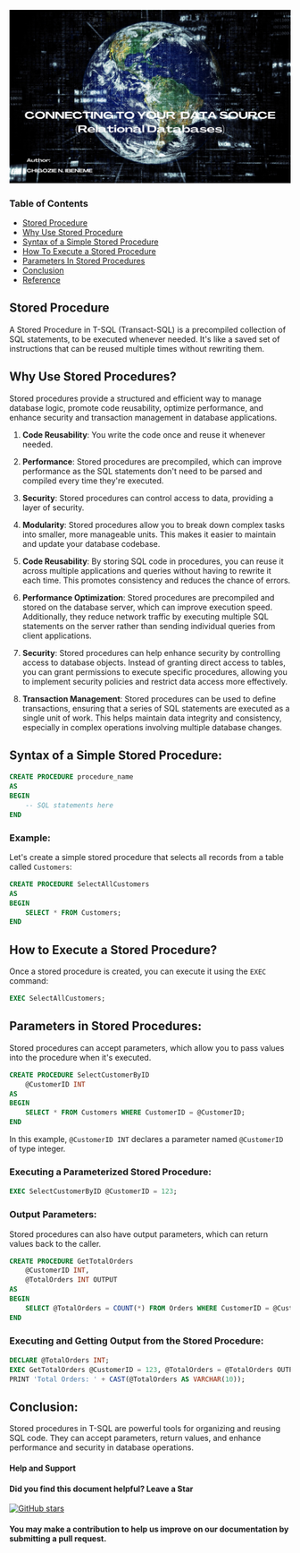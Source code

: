 ![RDB](https://github.com/chigozie-i/Data-Source-Relational-Databases/blob/main/Connecting%20To%20RDB.png)



### Table of Contents

- [Stored Procedure](#Stored-Procedure)
- [Why Use Stored Procedure](#Why-Use-Stored-Procedure)
- [Syntax of a Simple Stored Procedure](#Syntax-of-a-Simple-Stored-Procedure)
- [How To Execute a Stored Procedure](#How-To-Execute-a-Stored-Procedure)
- [Parameters In Stored Procedures](#Parameters-In-Stored-Procedures)
- [Conclusion](#Conclusion)
- [Reference](#Reference)

## Stored Procedure

A Stored Procedure in T-SQL (Transact-SQL) is a precompiled collection of SQL statements, to be executed whenever needed. It's like a saved set of instructions that can be reused multiple times without rewriting them.

## Why Use Stored Procedures?

Stored procedures provide a structured and efficient way to manage database logic, promote code reusability, optimize performance, and enhance security and transaction management in database applications.

1. **Code Reusability**: You write the code once and reuse it whenever needed.
2. **Performance**: Stored procedures are precompiled, which can improve performance as the SQL statements don't need to be parsed and compiled every time they're executed.
3. **Security**: Stored procedures can control access to data, providing a layer of security.

1. **Modularity**: Stored procedures allow you to break down complex tasks into smaller, more manageable units. This makes it easier to maintain and update your database codebase.

2. **Code Reusability**: By storing SQL code in procedures, you can reuse it across multiple applications and queries without having to rewrite it each time. This promotes consistency and reduces the chance of errors.

3. **Performance Optimization**: Stored procedures are precompiled and stored on the database server, which can improve execution speed. Additionally, they reduce network traffic by executing multiple SQL statements on the server rather than sending individual queries from client applications.

4. **Security**: Stored procedures can help enhance security by controlling access to database objects. Instead of granting direct access to tables, you can grant permissions to execute specific procedures, allowing you to implement security policies and restrict data access more effectively.

5. **Transaction Management**: Stored procedures can be used to define transactions, ensuring that a series of SQL statements are executed as a single unit of work. This helps maintain data integrity and consistency, especially in complex operations involving multiple database changes.


## Syntax of a Simple Stored Procedure:

```sql
CREATE PROCEDURE procedure_name
AS
BEGIN
    -- SQL statements here
END
```

### Example:

Let's create a simple stored procedure that selects all records from a table called `Customers`:

```sql
CREATE PROCEDURE SelectAllCustomers
AS
BEGIN
    SELECT * FROM Customers;
END
```

## How to Execute a Stored Procedure?

Once a stored procedure is created, you can execute it using the `EXEC` command:

```sql
EXEC SelectAllCustomers;
```

## Parameters in Stored Procedures:

Stored procedures can accept parameters, which allow you to pass values into the procedure when it's executed.

```sql
CREATE PROCEDURE SelectCustomerByID
    @CustomerID INT
AS
BEGIN
    SELECT * FROM Customers WHERE CustomerID = @CustomerID;
END
```

In this example, `@CustomerID INT` declares a parameter named `@CustomerID` of type integer.

### Executing a Parameterized Stored Procedure:

```sql
EXEC SelectCustomerByID @CustomerID = 123;
```

### Output Parameters:

Stored procedures can also have output parameters, which can return values back to the caller.

```sql
CREATE PROCEDURE GetTotalOrders
    @CustomerID INT,
    @TotalOrders INT OUTPUT
AS
BEGIN
    SELECT @TotalOrders = COUNT(*) FROM Orders WHERE CustomerID = @CustomerID;
END
```

### Executing and Getting Output from the Stored Procedure:

```sql
DECLARE @TotalOrders INT;
EXEC GetTotalOrders @CustomerID = 123, @TotalOrders = @TotalOrders OUTPUT;
PRINT 'Total Orders: ' + CAST(@TotalOrders AS VARCHAR(10));
```

## Conclusion:

Stored procedures in T-SQL are powerful tools for organizing and reusing SQL code. They can accept parameters, return values, and enhance performance and security in database operations.

#### Help and Support

#### Did you find this document helpful? Leave a Star

[![GitHub stars](https://img.shields.io/github/stars/chigozie-i/Stored-Procedure.svg?style=social)](https://github.com/chigozie-i/Stored-Procedure/stargazers)

#### You may make a contribution to help us improve on our documentation by submitting a pull request.

